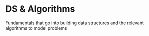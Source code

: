 # DS & Algorithms
Fundamentals that go into building data structures and the relevant algorithms to model problems
